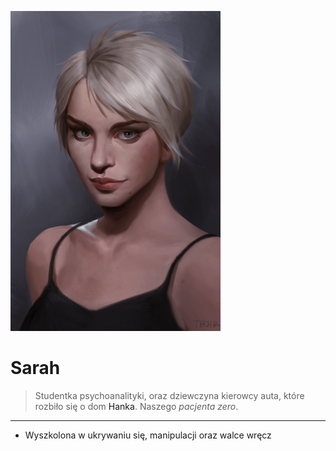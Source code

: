 <p><img src="media/sarah.png"></img></p>

# Sarah

> Studentka psychoanalityki, oraz dziewczyna kierowcy auta, które rozbiło się o dom <a data-path="Grupa/Hank.md">Hanka</a>. Naszego *pacjenta zero*.

---

- Wyszkolona w ukrywaniu się, manipulacji oraz walce wręcz